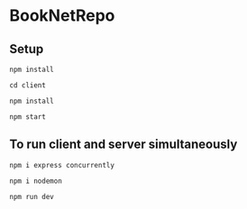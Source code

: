 # BookNetRepo

## Setup
`npm install`

`cd client`

`npm install`

`npm start`

## To run client and server simultaneously
`npm i express concurrently`

`npm i nodemon`

`npm run dev`
